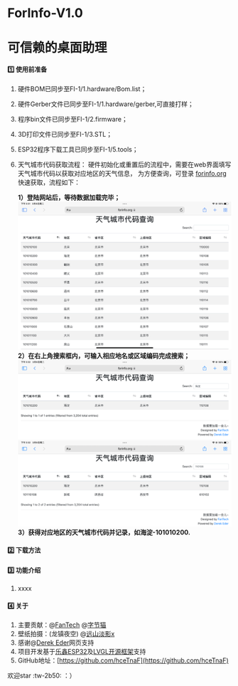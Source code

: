 # ForInfo-V1.0
# 可信赖的桌面助理

####  :one: 使用前准备

1.  硬件BOM已同步至FI-1/1.hardware/Bom.list；
2.  硬件Gerber文件已同步至FI-1/1.hardware/gerber,可直接打样；
3.  程序bin文件已同步至FI-1/2.firmware；
4.  3D打印文件已同步至FI-1/3.STL；
5.  ESP32程序下载工具已同步至FI-1/5.tools；
6.  天气城市代码获取流程：
    硬件初始化或重置后的流程中，需要在web界面填写天气城市代码以获取对应地区的天气信息，
    为方便查询，可登录 [forinfo.org](https://www.forinfo.org) 快速获取，流程如下：

     **1）登陆网站后，等待数据加载完毕；** 
    ![输入图片说明](4.docs/1-1.png)
     **2）在右上角搜索框内，可输入相应地名或区域编码完成搜索；** 
    ![输入图片说明](4.docs/1-2.png)
    ![输入图片说明](4.docs/1-3.png)
     **3）获得对应地区的天气城市代码并记录，如海淀-101010200.** 

####  :two: 下载方法


####  :three: 功能介绍

1.  xxxx

####  :four: 关于

1.  主要贡献：@[FanTech](https://space.bilibili.com/12102785) @[字节猫](https://space.bilibili.com/177322563) 
2.  壁纸拍摄：(龙镇夜空) @[远山淡影x ](https://space.bilibili.com/378962375)
3.  感谢@[Derek Eder](https://github.com/derekeder/csv-to-html-table)网页支持
4.  项目开发基于[乐鑫ESP32](https://github.com/espressif/arduino-esp32)及[LVGL开源框架](https://github.com/lvgl/lvgl)支持
5.  GitHub地址：[https://github.com/hceTnaF](https://github.com/hceTnaF)

欢迎star :tw-2b50: ：）
